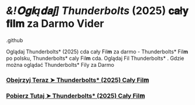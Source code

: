 # *&!𝐎𝐠𝐥ą𝐝𝐚𝐣] Thunderbolts* (2025) 𝐜𝐚ł𝐲 𝐟𝐢𝐥𝐦 za Darmo Vider

.github

Oglądaj Thunderbolts* (2025) cda cały Fil𝐦 za darmo - Thunderbolts* Fil𝐦 po polsku, Thunderbolts* caly Fil𝐦 cda. Oglądaj Fil Thunderbolts* . Gdzie można oglądać Thunderbolts* Fily za Darmo

### [Obejrzyj Teraz ➤ Thunderbolts* (2025) Cały Fil𝐦](https://epicscreen.fun/pl/movie/1233575/black-bag-geto)

### [Pobierz Tutaj ➤ Thunderbolts* (2025) Cały Fil𝐦](https://epicscreen.fun/pl/movie/1233575/black-bag-geto)
